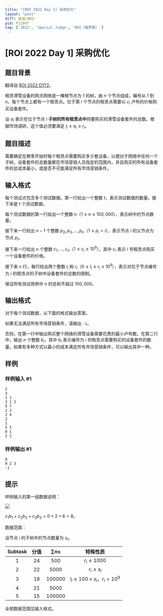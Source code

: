 ```yaml
---
title: "[ROI 2022 Day 1] 采购优化"
layout: "post"
diff: 省选/NOI-
pid: P11097
tag: ['2022', 'Special Judge', 'ROI（俄罗斯）']
---
```

# [ROI 2022 Day 1] 采购优化
## 题目背景

翻译自 [ROI 2022 D1T2](https://neerc.ifmo.ru/school/archive/2021-2022/ru-olymp-roi-2022-day1.pdf)。

租赁滑雪设备的网点网络是一棵根节点为 $1$ 的树，由 $n$ 个节点组成，编号从 $1$ 到 $n$。每个节点上都有一个租赁点。位于第 $i$ 个节点的租赁点需要以 $c_i$ 卢布的价格购买设备套件。

设 $a_i$ 表示在位于节点 $i$ **子树的所有租赁点中**将要购买的滑雪设备套件的总数。根据市场调研，这个值必须要满足 $l_i\le a_i\le r_i$。
## 题目描述

需要确定在赛季开始时每个租赁点需要购买多少套设备，以便对于网络中任何一个子树，设备套件的总数量都在市场营销人员指定的范围内，并且购买的所有设备套件的总成本最小，或是否不可能满足所有市场营销条件。
## 输入格式

每个测试点包含多个测试数据。第一行给出一个整数 $t$，表示测试数据的数量。接下来是 $t$ 个测试数据。

每个测试数据的第一行给出一个整数 $n$（$1\le n\le100,000$），表示树中的节点数量。

接下来一行给出 $n-1$ 个整数 $p_2,p_3,\dots,p_n$（$1\le p_i<i$），表示节点 $i$ 的父节点为节点 $p_i$。

接下来一行给出 $n$ 个整数 $c_1,\dots,c_n$（$1\le c_i\le10^9$），其中 $c_i$ 表示 $i$ 号租赁点购买一个设备套件的价格。

接下来 $n$ 行，每行给出两个整数 $l_i$ 和 $r_i$（$0\le l_i\le r_i\le10^9$），表示对位于节点编号为 $i$ 的租赁点的子树中设备套件的总数的限制。

保证所有测试用例中 $n$ 的总和不超过 $100,000$。
## 输出格式

对于每个测试数据，以下面的格式输出答案。

如果无法满足所有市场营销条件，请输出 `-1`。

否则，在第一行中输出购买整个网络的滑雪设备需要花费的最小卢布数。在第二行中，输出 $n$ 个整数 $b_i$，其中 $b_i$ 表示编号为 $i$ 的租赁点需要购买的设备套件的数量。如果有多种方式以最小的成本满足所有市场营销条件，可以输出其中一种。
## 样例

### 样例输入 #1
```
2
3
1 1
3 1 2
5 7
1 2
2 4
2
1
5 5
0 1
2 2
```
### 样例输出 #1
```
8
0 2 3
-1
```
## 提示

样例输入的第一组数据说明：

![](https://cdn.luogu.com.cn/upload/image_hosting/1g6vs9v8.png)

$c_1  b_1 + c_2  b_2 + c_3  b_3 = 0 + 2 + 6 = 8$。

数据范围：

设节点 $i$ 的子树中的节点数量为 $s_i$。

| Subtask | 分值 | $\sum n\le$ | 特殊性质 |
| :----------: | :----------: | :----------: | :----------: |
| $1$ | $24$ | $500$ | $r_i\le1000$ |
| $2$ | $22$ | $5000$ | $r_i\le s_i$ |
| $3$ | $18$ | $100000$ | $l_i\le100\times s_i$，$r_i=10^9$ |
| $4$ | $21$ | $5000$ |  |
| $5$ | $15$ | $100000$ |  |

全部数据范围见输入格式。

